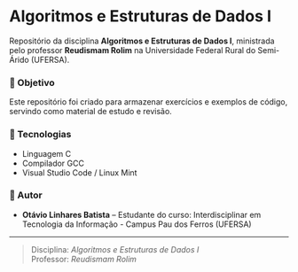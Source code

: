 # Algoritmos e Estruturas de Dados I

Repositório da disciplina **Algoritmos e Estruturas de Dados I**, ministrada pelo professor **Reudismam Rolim** na Universidade Federal Rural do Semi-Árido (UFERSA).

### 📌 Objetivo
Este repositório foi criado para armazenar exercícios e exemplos de código, servindo como material de estudo e revisão.

### 🚀 Tecnologias
- Linguagem C
- Compilador GCC
- Visual Studio Code / Linux Mint

### 📖 Autor
- **Otávio Linhares Batista** – Estudante do curso: Interdisciplinar em Tecnologia da Informação - Campus Pau dos Ferros (UFERSA)

---
> Disciplina: *Algoritmos e Estruturas de Dados I*  
> Professor: *Reudismam Rolim*
